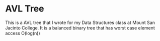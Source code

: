 # AVL Tree

This is a AVL tree that I wrote for my Data Structures class at Mount San Jacinto College. It is a balanced binary tree that has worst case element access O(log(n))
